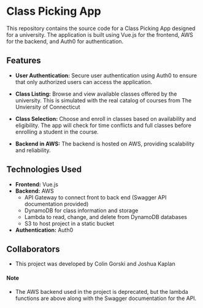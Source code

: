 # Class Picking App

This repository contains the source code for a Class Picking App designed for a university. The application is built using Vue.js for the frontend, AWS for the backend, and Auth0 for authentication.

## Features

- **User Authentication:** Secure user authentication using Auth0 to ensure that only authorized users can access the application.

- **Class Listing:** Browse and view available classes offered by the university. This is simulated with the real catalog of courses from The Unviersity of Connecticut

- **Class Selection:** Choose and enroll in classes based on availability and eligibility. The app will check for time conflicts and full classes before enrolling a student in the course.

- **Backend in AWS:** The backend is hosted on AWS, providing scalability and reliability.

## Technologies Used

- **Frontend:** Vue.js
- **Backend:** AWS
  -   API Gateway to connect front to back end (Swagger API documentation provided)
  -   DynamoDB for class information and storage
  -   Lambda to read, change, and delete from DynamoDB databases
  -   S3 to host project in a static bucket
- **Authentication:** Auth0

## Collaborators
  - This project was developed by Colin Gorski and Joshua Kaplan

#### Note
  - The AWS backend used in the project is deprecated, but the lambda functions are above along  with the Swagger documentation for the API.
